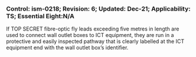 ### Control: ism-0218; Revision: 6; Updated: Dec-21; Applicability: TS; Essential Eight:N/A
<p>If TOP SECRET fibre-optic fly leads exceeding five metres in length are used to connect wall outlet boxes to ICT equipment, they are run in a protective and easily inspected pathway that is clearly labelled at the ICT equipment end with the wall outlet box’s identifier.</p>